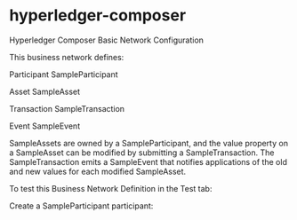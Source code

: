 # hyperledger-composer
Hyperledger Composer Basic Network Configuration

This business network defines:

Participant SampleParticipant

Asset SampleAsset

Transaction SampleTransaction

Event SampleEvent

SampleAssets are owned by a SampleParticipant, and the value property on a SampleAsset can be modified by submitting a SampleTransaction. The SampleTransaction emits a SampleEvent that notifies applications of the old and new values for each modified SampleAsset.

To test this Business Network Definition in the Test tab:

Create a SampleParticipant participant: